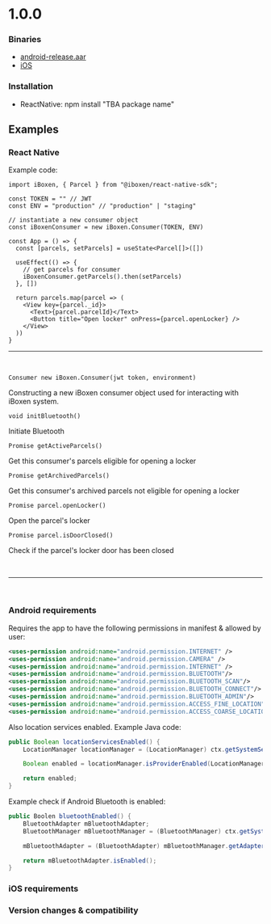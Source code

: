 # 1.0.0

### Binaries
- [android-release.aar](./android-release.aar)
- [iOS](./ios)

### Installation
- ReactNative: npm install "TBA package name"

## Examples
### React Native

Example code:
```tsx
import iBoxen, { Parcel } from "@iboxen/react-native-sdk";

const TOKEN = "" // JWT
const ENV = "production" // "production" | "staging"

// instantiate a new consumer object
const iBoxenConsumer = new iBoxen.Consumer(TOKEN, ENV) 

const App = () => {
  const [parcels, setParcels] = useState<Parcel[]>([])
  
  useEffect(() => {
    // get parcels for consumer
    iBoxenConsumer.getParcels().then(setParcels)
  }, [])

  return parcels.map(parcel => (
    <View key={parcel._id}>
      <Text>{parcel.parcelId}</Text>
      <Button title="Open locker" onPress={parcel.openLocker} />
    </View>
  ))
}
```
---
&nbsp;

`Consumer new iBoxen.Consumer(jwt token, environment)`

Constructing a new iBoxen consumer object used for interacting with iBoxen system.

`void initBluetooth()`

Initiate Bluetooth


`Promise getActiveParcels()`

Get this consumer's parcels eligible for opening a locker

`Promise getArchivedParcels()`

Get this consumer's archived parcels not eligible for opening a locker

`Promise parcel.openLocker()`

Open the parcel's locker


`Promise parcel.isDoorClosed()`

Check if the parcel's locker door has been closed

&nbsp;

---
&nbsp;

### Android requirements
Requires the app to have the following permissions in manifest & allowed by user:

```xml   
<uses-permission android:name="android.permission.INTERNET" />
<uses-permission android:name="android.permission.CAMERA" />
<uses-permission android:name="android.permission.INTERNET" />
<uses-permission android:name="android.permission.BLUETOOTH"/>
<uses-permission android:name="android.permission.BLUETOOTH_SCAN"/>
<uses-permission android:name="android.permission.BLUETOOTH_CONNECT"/>
<uses-permission android:name="android.permission.BLUETOOTH_ADMIN"/>
<uses-permission android:name="android.permission.ACCESS_FINE_LOCATION" />
<uses-permission android:name="android.permission.ACCESS_COARSE_LOCATION" />
```

Also location services enabled. Example Java code:
```java
public Boolean locationServicesEnabled() {
    LocationManager locationManager = (LocationManager) ctx.getSystemService(Context.LOCATION_SERVICE);

    Boolean enabled = locationManager.isProviderEnabled(LocationManager.GPS_PROVIDER);

    return enabled;
}
```

Example check if Android Bluetooth is enabled:

```java
public Boolen bluetoothEnabled() {
    BluetoothAdapter mBluetoothAdapter;
    BluetoothManager mBluetoothManager = (BluetoothManager) ctx.getSystemService(ctx.BLUETOOTH_SERVICE);

    mBluetoothAdapter = (BluetoothAdapter) mBluetoothManager.getAdapter();

    return mBluetoothAdapter.isEnabled();
}
```

### iOS requirements 

### Version changes & compatibility